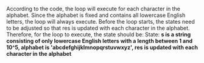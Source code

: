According to the code, the loop will execute for each character in the alphabet. Since the alphabet is fixed and contains all lowercase English letters, the loop will always execute. Before the loop starts, the states need to be adjusted so that res is updated with each character in the alphabet. Therefore, for the loop to execute, the state should be:
State: **s is a string consisting of only lowercase English letters with a length between 1 and 10^5, alphabet is 'abcdefghijklmnopqrstuvwxyz', res is updated with each character in the alphabet**